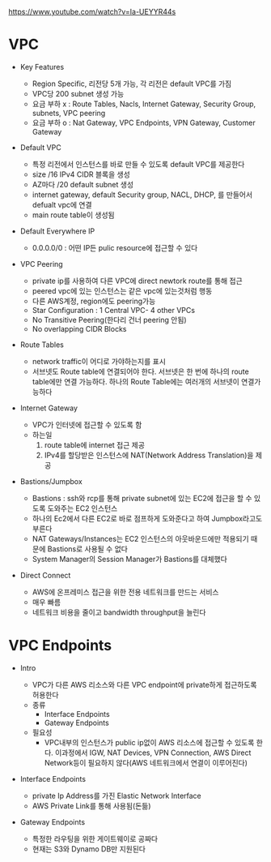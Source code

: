 https://www.youtube.com/watch?v=Ia-UEYYR44s

# VPC
* Key Features
    * Region Specific, 리전당 5개 가능, 각 리전은 default VPC를 가짐
    * VPC당 200 subnet 생성 가능
    * 요금 부하 x : Route Tables, Nacls, Internet Gateway, Security Group, subnets, VPC peering
    * 요금 부하 o : Nat Gateway, VPC Endpoints, VPN Gateway, Customer Gateway
    
* Default VPC
    * 특정 리전에서 인스턴스를 바로 만들 수 있도록 default VPC를 제공한다
    * size /16 IPv4 CIDR 블록을 생성
    * AZ마다 /20 default subnet 생성
    * internet gateway, default Security group, NACL, DHCP, 를 만들어서 defualt vpc에 연결
    * main route table이 생성됨
    
* Default Everywhere IP
    * 0.0.0.0/0 : 어떤 IP든 pulic resource에 접근할 수 있다
    
* VPC Peering
    * private ip를 사용하여 다른 VPC에 direct newtork route를 통해 접근
    * peered vpc에 있는 인스턴스는 같은 vpc에 있는것처럼 행동
    * 다른 AWS계정, region에도 peering가능
    * Star Configuration : 1 Central VPC- 4 other VPCs
    * No Transitive Peering(한다리 건너 peering 안됨)
    * No overlapping CIDR Blocks

* Route Tables
    * network traffic이 어디로 가야하는지를 표시
    * 서브넷도 Route table에 연결되어야 한다. 서브넷은 한 번에 하나의 route table에만 연결 가능하다. 하나의 Route Table에는 여러개의 서브넷이 연결가능하다

* Internet Gateway
    * VPC가 인터넷에 접근할 수 있도록 함
    * 하는일
        1. route table에 internet 접근 제공
        2. IPv4를 할당받은 인스턴스에 NAT(Network Address Translation)을 제공

* Bastions/Jumpbox
    * Bastions : ssh와 rcp를 통해 private subnet에 있는 EC2에 접근을 할 수 있도록 도와주는 EC2 인스턴스
    * 하나의 Ec2에서 다른 EC2로 바로 점프하게 도와준다고 하여 Jumpbox라고도 부른다
    * NAT Gateways/Instances는 EC2 인스턴스의 아웃바운드에만 적용되기 때문에 Bastions로 사용될 수 없다
    * System Manager의 Session Manager가 Bastions를 대체했다
    
* Direct Connect
    * AWS에 온프레미스 접근을 위한 전용 네트워크를 만드는 서비스
    * 매우 빠름
    * 네트워크 비용을 줄이고 bandwidth throughput을 늘린다
    
    
# VPC Endpoints
* Intro
    * VPC가 다른 AWS 리소스와 다른 VPC endpoint에 private하게 접근하도록 허용한다
    * 종류
        * Interface Endpoints
        * Gateway Endpoints
    * 필요성
        * VPC내부의 인스턴스가 public ip없이 AWS 리소스에 접근할 수 있도록 한다. 이과정에서 IGW, NAT Devices, VPN Connection, AWS Direct Network등이 필요하지 않다(AWS 네트워크에서 연결이 이루어진다)
        
* Interface Endpoints
    * private Ip Address를 가진 Elastic Network Interface
    * AWS Private Link를 통해 사용됨(돈듦)
    
* Gateway Endpoints
    * 특정한 라우팅을 위한 게이트웨이로 공짜다
    * 현재는 S3와 Dynamo DB만 지원된다
